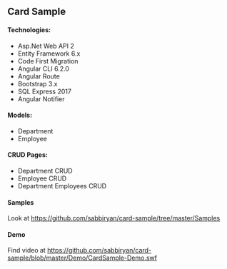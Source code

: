 ## Card Sample

#### Technologies:
<ul>
<li>Asp.Net Web API 2</li>
<li>Entity Framework 6.x</li>
<li>Code First Migration</li>
<li>Angular CLI 6.2.0</li>
<li>Angular Route</li>
<li>Bootstrap 3.x</li>
<li>SQL Express 2017</li>
<li>Angular Notifier</li>
</ul>

#### Models:
<ul>
<li>Department</li>
<li>Employee</li>
</ul>

#### CRUD Pages:
<ul>
<li>Department CRUD</li>
<li>Employee CRUD</li>
<li>Department Employees CRUD</li>
</ul>

#### Samples 
Look at <a href="https://github.com/sabbiryan/card-sample/tree/master/Samples">https://github.com/sabbiryan/card-sample/tree/master/Samples</a>

#### Demo
Find video at <a href="https://github.com/sabbiryan/card-sample/blob/master/Demo/CardSample-Demo.swf">https://github.com/sabbiryan/card-sample/blob/master/Demo/CardSample-Demo.swf</a>
